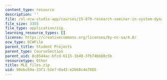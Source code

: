 ```yaml
---
content_type: resource
description: ''
file: /ol-ocw-studio-app/courses/15-879-research-seminar-in-system-dynamics-spring-2014/90ebc69a33f152e70a43e2668c4e7865_MLE_files.zip
file_size: 3355
file_type: application/zip
learning_resource_types: []
license: https://creativecommons.org/licenses/by-nc-sa/4.0/
ocw_type: OCWFile
parent_title: Student Projects
parent_type: CourseSection
parent_uid: 8c8544ac-bfcd-6115-1b40-3fb74bb88c5b
resourcetype: Other
title: MLE_files.zip
uid: 90ebc69a-33f1-52e7-0a43-e2668c4e7865
---
```

